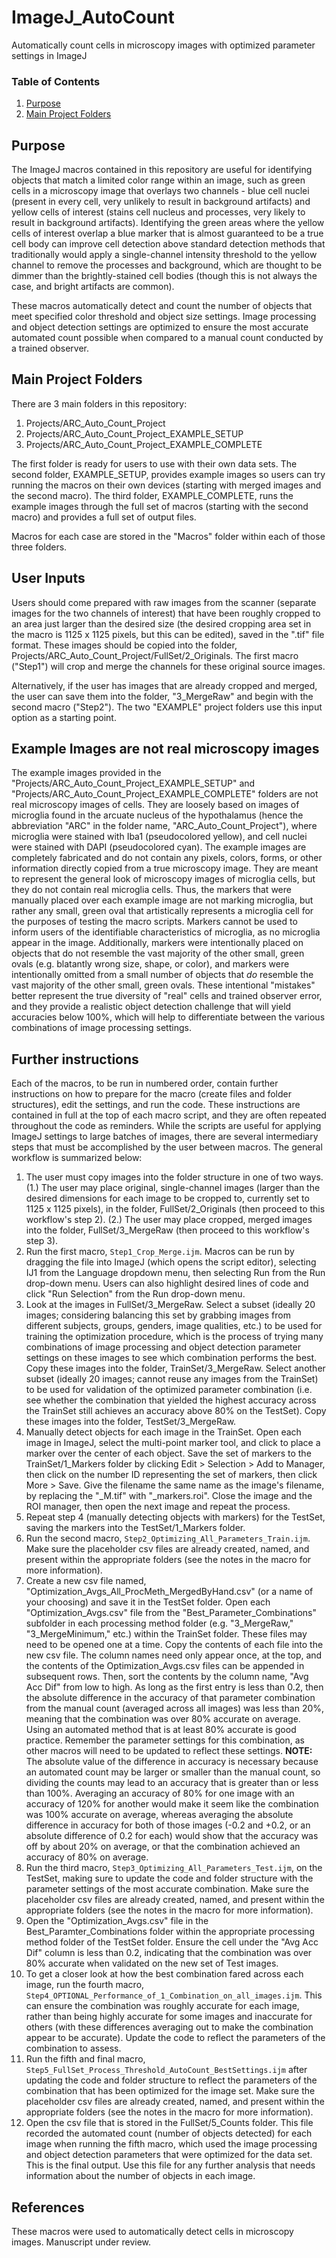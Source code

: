 # ImageJ_AutoCount
Automatically count cells in microscopy images with optimized parameter settings in ImageJ

### Table of Contents
1. [Purpose](#purpose)
2. [Main Project Folders](https://github.com/sampapadakis/ImageJ_AutoCount/edit/main/README.md#main-project-folders)

## Purpose
The ImageJ macros contained in this repository are useful for identifying objects that match a limited color range within an image, such as green cells in a microscopy image that overlays two channels - blue cell nuclei (present in every cell, very unlikely to result in background artifacts) and yellow cells of interest (stains cell nucleus and processes, very likely to result in background artifacts). Identifying the green areas where the yellow cells of interest overlap a blue marker that is almost guaranteed to be a true cell body can improve cell detection above standard detection methods that traditionally would apply a single-channel intensity threshold to the yellow channel to remove the processes and background, which are thought to be dimmer than the brightly-stained cell bodies (though this is not always the case, and bright artifacts are common).

These macros automatically detect and count the number of objects that meet specified color threshold and object size settings. Image processing and object detection settings are optimized to ensure the most accurate automated count possible when compared to a manual count conducted by a trained observer.

## Main Project Folders
There are 3 main folders in this repository:
1. Projects/ARC_Auto_Count_Project
1. Projects/ARC_Auto_Count_Project_EXAMPLE_SETUP
1. Projects/ARC_Auto_Count_Project_EXAMPLE_COMPLETE

The first folder is ready for users to use with their own data sets. The second folder, EXAMPLE_SETUP, provides example images so users can try running the macros on their own devices (starting with merged images and the second macro). The third folder, EXAMPLE_COMPLETE, runs the example images through the full set of macros (starting with the second macro) and provides a full set of output files.

Macros for each case are stored in the "Macros" folder within each of those three folders.

## User Inputs
Users should come prepared with raw images from the scanner (separate images for the two channels of interest) that have been roughly cropped to an area just larger than the desired size (the desired cropping area set in the macro is 1125 x 1125 pixels, but this can be edited), saved in the ".tif" file format. These images should be copied into the folder, Projects/ARC_Auto_Count_Project/FullSet/2_Originals. The first macro ("Step1") will crop and merge the channels for these original source images.

Alternatively, if the user has images that are already cropped and merged, the user can save them into the folder, "3_MergeRaw" and begin with the second macro ("Step2"). The two "EXAMPLE" project folders use this input option as a starting point.

## Example Images are not real microscopy images
The example images provided in the "Projects/ARC_Auto_Count_Project_EXAMPLE_SETUP" and "Projects/ARC_Auto_Count_Project_EXAMPLE_COMPLETE" folders are not real microscopy images of cells. They are loosely based on images of microglia found in the arcuate nucleus of the hypothalamus (hence the abbreviation "ARC" in the folder name, "ARC_Auto_Count_Project"), where microglia were stained with Iba1 (pseudocolored yellow), and cell nuclei were stained with DAPI (pseudocolored cyan). The example images are completely fabricated and do not contain any pixels, colors, forms, or other information directly copied from a true microscopy image. They are meant to represent the general look of microscopy images of microglia cells, but they do not contain real microglia cells. Thus, the markers that were manually placed over each example image are not marking microglia, but rather any small, green oval that artistically represents a microglia cell for the purposes of testing the macro scripts. Markers cannot be used to inform users of the identifiable characteristics of microglia, as no microglia appear in the image. Additionally, markers were intentionally placed on objects that do not resemble the vast majority of the other small, green ovals (e.g. blatantly wrong size, shape, or color), and markers were intentionally omitted from a small number of objects that *do* resemble the vast majority of the other small, green ovals. These intentional "mistakes" better represent the true diversity of "real" cells and trained observer error, and they provide a realistic object detection challenge that will yield accuracies below 100%, which will help to differentiate between the various combinations of image processing settings.

## Further instructions
Each of the macros, to be run in numbered order, contain further instructions on how to prepare for the macro (create files and folder structures), edit the settings, and run the code. These instructions are contained in full at the top of each macro script, and they are often repeated throughout the code as reminders. While the scripts are useful for applying ImageJ settings to large batches of images, there are several intermediary steps that must be accomplished by the user between macros. The general workflow is summarized below:

1. The user must copy images into the folder structure in one of two ways. (1.) The user may place original, single-channel images (larger than the desired dimensions for each image to be cropped to, currently set to 1125 x 1125 pixels), in the folder, FullSet/2_Originals (then proceed to this workflow's step 2). (2.) The user may place cropped, merged images into the folder, FullSet/3_MergeRaw (then proceed to this workflow's step 3).
1. Run the first macro, `Step1_Crop_Merge.ijm`. Macros can be run by dragging the file into ImageJ (which opens the script editor), selecting IJ1 from the Language dropdown menu, then selecting Run from the Run drop-down menu. Users can also highlight desired lines of code and click "Run Selection" from the Run drop-down menu.
1. Look at the images in FullSet/3_MergeRaw. Select a subset (ideally 20 images; considering balancing this set by grabbing images from different subjects, groups, genders, image qualities, etc.) to be used for training the optimization procedure, which is the process of trying many combinations of image processing and object detection parameter settings on these images to see which combination performs the best. Copy these images into the folder, TrainSet/3_MergeRaw. Select another subset (ideally 20 images; cannot reuse any images from the TrainSet) to be used for validation of the optimized parameter combination (i.e. see whether the combination that yielded the highest accuracy across the TrainSet still achieves an accuracy above 80% on the TestSet). Copy these images into the folder, TestSet/3_MergeRaw.
1. Manually detect objects for each image in the TrainSet. Open each image in ImageJ, select the multi-point marker tool, and click to place a marker over the center of each object. Save the set of markers to the TrainSet/1_Markers folder by clicking Edit > Selection > Add to Manager, then click on the number ID representing the set of markers, then click More > Save. Give the filename the same name as the image's filename, by replacing the "_M.tif" with "_markers.roi". Close the image and the ROI manager, then open the next image and repeat the process.
1. Repeat step 4 (manually detecting objects with markers) for the TestSet, saving the markers into the TestSet/1_Markers folder.
1. Run the second macro, `Step2_Optimizing_All_Parameters_Train.ijm`. Make sure the placeholder csv files are already created, named, and present within the appropriate folders (see the notes in the macro for more information).
1. Create a new csv file named, "Optimization_Avgs_All_ProcMeth_MergedByHand.csv" (or a name of your choosing) and save it in the TestSet folder. Open each "Optimization_Avgs.csv" file from the "Best_Parameter_Combinations" subfolder in each processing method folder (e.g. "3_MergeRaw," "3_MergeMinimum," etc.) within the TrainSet folder. These files may need to be opened one at a time. Copy the contents of each file into the new csv file. The column names need only appear once, at the top, and the contents of the Optimization_Avgs.csv files can be appended in subsequent rows. Then, sort the contents by the column name, "Avg Acc Dif" from low to high. As long as the first entry is less than 0.2, then the absolute difference in the accuracy of that parameter combination from the manual count (averaged across all images) was less than 20%, meaning that the combination was over 80% accurate on average. Using an automated method that is at least 80% accurate is good practice. Remember the parameter settings for this combination, as other macros will need to be updated to reflect these settings. **NOTE:** The absolute value of the difference in accuracy is necessary because an automated count may be larger or smaller than the manual count, so dividing the counts may lead to an accuracy that is greater than or less than 100%. Averaging an accuracy of 80% for one image with an accuracy of 120% for another would make it seem like the combination was 100% accurate on average, whereas averaging the absolute difference in accuracy for both of those images (-0.2 and +0.2, or an absolute difference of 0.2 for each) would show that the accuracy was off by about 20% on average, or that the combination achieved an accuracy of 80% on average.
1. Run the third macro, `Step3_Optimizing_All_Parameters_Test.ijm`, on the TestSet, making sure to update the code and folder structure with the parameter settings of the most accurate combination. Make sure the placeholder csv files are already created, named, and present within the appropriate folders (see the notes in the macro for more information).
1. Open the "Optimization_Avgs.csv" file in the Best_Paramter_Combinations folder within the appropriate processing method folder of the TestSet folder. Ensure the cell under the "Avg Acc Dif" column is less than 0.2, indicating that the combination was over 80% accurate when validated on the new set of Test images.
3. To get a closer look at how the best combination fared across each image, run the fourth macro, `Step4_OPTIONAL_Performance_of_1_Combination_on_all_images.ijm`. This can ensure the combination was roughly accurate for each image, rather than being highly accurate for some images and inaccurate for others (with these differences averaging out to make the combination appear to be accurate). Update the code to reflect the parameters of the combination to assess.
1. Run the fifth and final macro, `Step5_FullSet_Process_Threshold_AutoCount_BestSettings.ijm` after updating the code and folder structure to reflect the parameters of the combination that has been optimized for the image set. Make sure the placeholder csv files are already created, named, and present within the appropriate folders (see the notes in the macro for more information).
1. Open the csv file that is stored in the FullSet/5_Counts folder. This file recorded the automated count (number of objects detected) for each image when running the fifth macro, which used the image processing and object detection parameters that were optimized for the data set. This is the final output. Use this file for any further analysis that needs information about the number of objects in each image.

## References
These macros were used to automatically detect cells in microscopy images. Manuscript under review.

